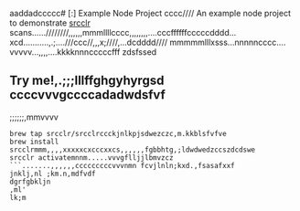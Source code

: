 aaddadccccc# [:] Example Node Project
cccc////
An example node project to demonstrate [srcclr](https://www.srcclr.com) scans......////////,,,,,,mmmllllcccc,,,,,,,,....cccffffffcccccdddd...    xcd...........,.;....///ccc//,,,x;////,...dcdddd//// mmmmmlllxsss...nnnnncccc....
vvvvv...,,,,....kkkknnncccccfff zdsfssed
## Try me!,.;;;lllffghgyhyrgsd  ccccvvvgccccadadwdsfvf
;;;;;;,mmvvvv
```wwwww...........ddddcccccxxxxxbbbb bmjkhfdcfsm,bjdsd,m cczc
brew tap srcclr/srcclrccckjnlkpjsdwezczc,m.kkblsfvfve
brew install srcclrmmm,,,,xxxxxcxcccxxcs,,,,,,fgbbhtg,;ldwdwedzccszdcdswe
srcclr activatemnnm.....vvvgflljjlbmvzcz
```.......,,,,,,cccccccccvvvnmn fcvjlnln;kxd.,fsasafxxf
jnklj,nl ;km.n,mdfvdf
dgrfgbkljn
,ml'
lk;m
